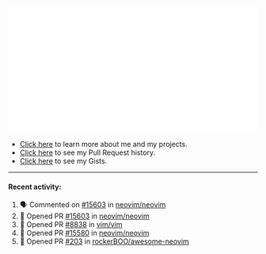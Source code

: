 ![My GitHub Metrics](https://raw.githubusercontent.com/seandewar/seandewar/master/github-metrics.svg)

- [Click here](https://seandewar.github.io/) to learn more about me and my projects.
- [Click here](https://github.com/search?p=1&q=author%3Aseandewar+is%3Apr) to see my Pull Request history.
- [Click here](https://gist.github.com/seandewar) to see my Gists.

---

#### Recent activity:

<!--START_SECTION:activity-->
1. 🗣 Commented on [#15603](https://github.com/neovim/neovim/issues/15603) in [neovim/neovim](https://github.com/neovim/neovim)
2. 💪 Opened PR [#15603](https://github.com/neovim/neovim/pull/15603) in [neovim/neovim](https://github.com/neovim/neovim)
3. 💪 Opened PR [#8838](https://github.com/vim/vim/pull/8838) in [vim/vim](https://github.com/vim/vim)
4. 💪 Opened PR [#15580](https://github.com/neovim/neovim/pull/15580) in [neovim/neovim](https://github.com/neovim/neovim)
5. 💪 Opened PR [#203](https://github.com/rockerBOO/awesome-neovim/pull/203) in [rockerBOO/awesome-neovim](https://github.com/rockerBOO/awesome-neovim)
<!--END_SECTION:activity-->
